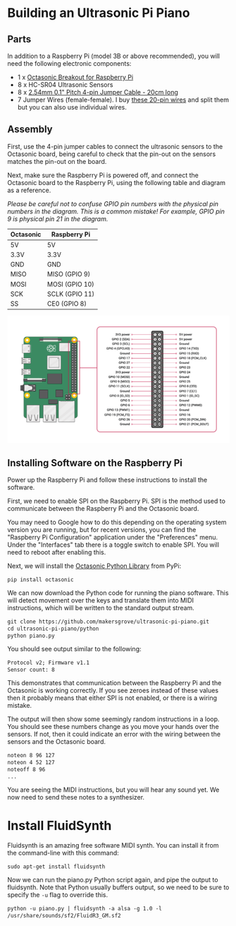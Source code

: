 # Building an Ultrasonic Pi Piano

## Parts

In addition to a Raspberry Pi (model 3B or above recommended), you will need the following electronic components:

- 1 x [Octasonic Breakout for Raspberry Pi](https://www.tindie.com/products/andygrove73/octasonic-8-x-hc-sr04-breakout-for-raspberry-pi/)
- 8 x HC-SR04 Ultrasonic Sensors
- 8 x [2.54mm 0.1" Pitch 4-pin Jumper Cable - 20cm long](https://www.adafruit.com/product/4936)
- 7 Jumper Wires (female-female). I buy [these 20-pin wires](https://www.adafruit.com/product/1949) and split them but you can also use individual wires. 

## Assembly

First, use the 4-pin jumper cables to connect the ultrasonic sensors to the Octasonic board, being careful to check 
that the pin-out on the sensors matches the pin-out on the board.

Next, make sure the Raspberry Pi is powered off, and connect the Octasonic board to the Raspberry Pi, using the following
table and diagram as a reference.

*Please be careful not to confuse GPIO pin numbers with the physical pin numbers in the diagram. This is a common 
mistake! For example, GPIO pin 9 is physical pin 21 in the diagram.*

| Octasonic | Raspberry Pi  |
|-----------|---------------|
| 5V        | 5V            | 
| 3.3V      | 3.3V          |
| GND       | GND           |
| MISO | MISO (GPIO 9) |     
| MOSI      | MOSI (GPIO 10) |
| SCK | SCLK (GPIO 11) |
| SS | CE0 (GPIO 8)  |

![Raspberry Pi GPIO Pinout Diagram](GPIO-Pinout-Diagram-2.png)

## Installing Software on the Raspberry Pi

Power up the Raspberry Pi and follow these instructions to install the software.

First, we need to enable SPI on the Raspberry Pi. SPI is the method used to communicate between the Raspberry Pi 
and the Octasonic board.

You may need to Google how to do this depending on the operating system version you are running, but for recent 
versions, you can find the "Raspberry Pi Configuration" application under the "Preferences" menu. Under the "Interfaces"
tab there is a toggle switch to enable SPI. You will need to reboot after enabling this.

Next, we will install the [Octasonic Python Library](https://pypi.org/project/octasonic/) from PyPi:

```shell
pip install octasonic
```

We can now download the Python code for running the piano software. This will detect movement over the keys and translate
them into MIDI instructions, which will be written to the standard output stream.

```shell
git clone https://github.com/makersgrove/ultrasonic-pi-piano.git
cd ultrasonic-pi-piano/python
python piano.py
```

You should see output similar to the following:

```
Protocol v2; Firmware v1.1
Sensor count: 8
```

This demonstrates that communication between the Raspberry Pi and the Octasonic is working correctly. If you see 
zeroes instead of these values then it probably means that either SPI is not enabled, or there is a wiring mistake.

The output will then show some seemingly random instructions in a loop. You should see these numbers change as you move 
your hands over the sensors. If not, then it could indicate an error with the wiring between the sensors and the 
Octasonic board.

```
noteon 8 96 127
noteon 4 52 127
noteoff 8 96
...
```

You are seeing the MIDI instructions, but you will hear any sound yet. We now need to send these 
notes to a synthesizer.

# Install FluidSynth

Fluidsynth is an amazing free software MIDI synth. You can install it from the command-line with this command:

```shell
sudo apt-get install fluidsynth
```

Now we can run the piano.py Python script again, and pipe the output to fluidsynth. Note that Python usually buffers 
output, so we need to be sure to specify the `-u` flag to override this.

```shell
python -u piano.py | fluidsynth -a alsa -g 1.0 -l /usr/share/sounds/sf2/FluidR3_GM.sf2
```



